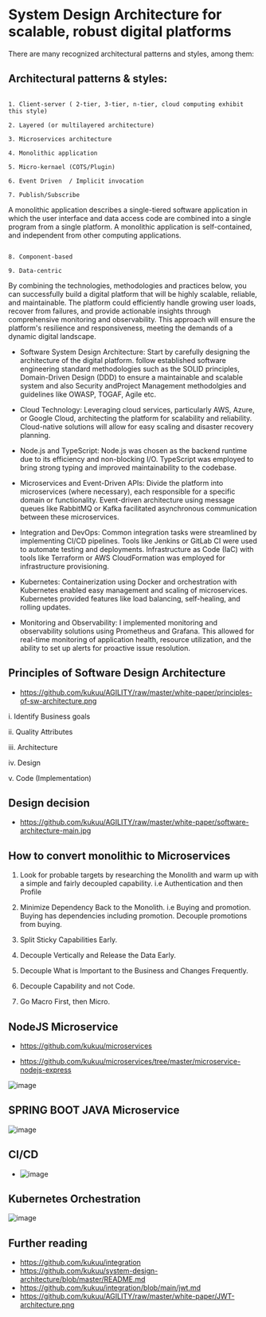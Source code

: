 # System Design Architecture for scalable, robust digital platforms
There are many recognized architectural patterns and styles, among them:

## Architectural patterns & styles:

```

1. Client-server ( 2-tier, 3-tier, n-tier, cloud computing exhibit this style)

2. Layered (or multilayered architecture)

3. Microservices architecture

4. Monolithic application

5. Micro-kernael (COTS/Plugin)

6. Event Driven  / Implicit invocation

7. Publish/Subscribe

```
A monolithic application describes a single-tiered software application in which the user interface and data access code are combined into a single program from a single platform. A monolithic application is self-contained, and independent from other computing applications.

```

8. Component-based

9. Data-centric

```
By combining the technologies, methodologies and practices below, you can successfully build a digital platform that will be highly scalable, reliable, and maintainable. The platform could efficiently handle growing user loads, recover from failures, and provide actionable insights through comprehensive monitoring and observability. This approach will ensure the platform's resilience and responsiveness, meeting the demands of a dynamic digital landscape.

- Software System Design Architecture: Start by carefully designing the architecture of the digital platform. follow established software engineering standard methodologies such as the SOLID principles, Domain-Driven Design (DDD) to ensure a maintainable and scalable system and also Security andProject Management methodolgies and guidelines like OWASP, TOGAF, Agile etc.

- Cloud Technology: Leveraging cloud services, particularly AWS, Azure, or Google Cloud, architecting the platform for scalability and reliability. Cloud-native solutions will allow for easy scaling and disaster recovery planning.

- Node.js and TypeScript: Node.js was chosen as the backend runtime due to its efficiency and non-blocking I/O. TypeScript was employed to bring strong typing and improved maintainability to the codebase.

- Microservices and Event-Driven APIs: Divide the platform into microservices (where necessary), each responsible for a specific domain or functionality. Event-driven architecture using message queues like RabbitMQ or Kafka facilitated asynchronous communication between these microservices.

- Integration and DevOps: Common integration tasks were streamlined by implementing CI/CD pipelines. Tools like Jenkins or GitLab CI were used to automate testing and deployments. Infrastructure as Code (IaC) with tools like Terraform or AWS CloudFormation was employed for infrastructure provisioning.

- Kubernetes: Containerization using Docker and orchestration with Kubernetes enabled easy management and scaling of microservices. Kubernetes provided features like load balancing, self-healing, and rolling updates.

- Monitoring and Observability: I implemented monitoring and observability solutions using Prometheus and Grafana. This allowed for real-time monitoring of application health, resource utilization, and the ability to set up alerts for proactive issue resolution.


## Principles of Software Design Architecture

- https://github.com/kukuu/AGILITY/raw/master/white-paper/principles-of-sw-architecture.png


i. Identify Business goals 
       
ii. Quality Attributes 
       
iii. Architecture

iv. Design

v. Code (Implementation)

## Design decision

- https://github.com/kukuu/AGILITY/raw/master/white-paper/software-architecture-main.jpg


##  How to convert monolithic to Microservices

1. Look for probable targets by researching the Monolith and warm up with a simple and fairly decoupled capability. 
   i.e Authentication and then Profile

2. Minimize Dependency Back to the Monolith. i.e Buying and promotion. 
   Buying has dependencies including promotion. Decouple promotions from buying.

3. Split Sticky Capabilities Early.

4. Decouple Vertically and Release the Data Early.

5. Decouple What is Important to the Business and Changes Frequently.

6. Decouple Capability and not Code.

7. Go Macro First, then Micro.

## NodeJS Microservice

- https://github.com/kukuu/microservices

- https://github.com/kukuu/microservices/tree/master/microservice-nodejs-express

![image](https://github.com/kukuu/integration/assets/10147828/cd910655-6da1-4a00-ba00-16efabc7b0a2)

## SPRING BOOT JAVA Microservice

![image](https://github.com/kukuu/integration/assets/10147828/e48fa1d1-8fe2-4c30-8e8d-43274d263898)


## CI/CD

- ![image](https://github.com/kukuu/integration/assets/10147828/e06f4212-8d1e-4782-9a9c-2f11b8b54616)

## Kubernetes Orchestration

![image](https://github.com/kukuu/integration/assets/10147828/116fd731-8f01-4c0b-9f95-ed02d7bc726c)

## Further reading

- https://github.com/kukuu/integration
- https://github.com/kukuu/system-design-architecture/blob/master/README.md
- https://github.com/kukuu/integration/blob/main/jwt.md
- https://github.com/kukuu/AGILITY/raw/master/white-paper/JWT-architecture.png
